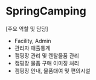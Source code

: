# SpringCamping

[주요 역할 및 담당]
- Facility, Admin
- 관리자 매출통계
- 캠핑장 관리 및 렌탈물품 관리
- 캠핑장 물품 구매 이미징 처리
- 캠핑장 안내, 물품대여 및 편의시설
